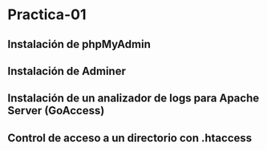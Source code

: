 # Practica-01
## Instalación de phpMyAdmin
## Instalación de Adminer
## Instalación de un analizador de logs para Apache Server (GoAccess)
## Control de acceso a un directorio con .htaccess
